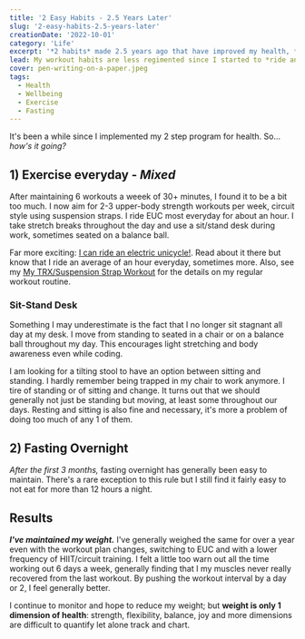 ```yaml
---
title: '2 Easy Habits - 2.5 Years Later'
slug: '2-easy-habits-2.5-years-later'
creationDate: '2022-10-01'
category: 'Life'
excerpt: '*2 habits* made 2.5 years ago that have improved my health, *evolved.*'
lead: My workout habits are less regimented since I started to *ride an <abbr title="Electric Unicycle">EUC</abbr>* but fasting has been easy to maintain.
cover: pen-writing-on-a-paper.jpeg
tags:
  - Health
  - Wellbeing
  - Exercise
  - Fasting
---
```


It's been a while since I implemented my 2 step program for health. So... *how's it going?*

## 1) Exercise everyday - *Mixed* 

After maintaining 6 workouts a weeek of 30+ minutes, I found it to be a bit too much. I now aim for 2-3 upper-body strength workouts per week, circuit style using suspension straps. I ride EUC most everyday for about an hour. I take stretch breaks throughout the day and use a sit/stand desk during work, sometimes seated on a balance ball.

Far more exciting: [I can ride an electric unicycle!](/blog/why-i-love-to-ride-eucs). Read about it there but know that I ride an average of an hour everyday, sometimes more. Also, see my [My TRX/Suspension Strap Workout](/blog/my-suspension-strap-workout) for the details on my regular workout routine.

### Sit-Stand Desk

Something I may underestimate is the fact that I no longer sit stagnant all day at my desk. I move from standing to seated in a chair or on a balance ball throughout my day. This encourages light stretching and body awareness even while coding.

I am looking for a tilting stool to have an option between sitting and standing. I hardly remember being trapped in my chair to work anymore. I tire of standing or of sitting and change. It turns out that we should generally not just be standing but moving, at least some throughout our days. Resting and sitting is also fine and necessary, it's more a problem of doing too much of any 1 of them.

## 2) Fasting Overnight

*After the first 3 months,* fasting overnight has generally been easy to maintain. There's a rare exception to this rule but I still find it fairly easy to not eat for more than 12 hours a night.

## Results

***I've maintained my weight.*** I've generally weighed the same for over a year even with the workout plan changes, switching to EUC and with a lower frequency of HIIT/circuit training. I felt a little too warn out all the time working out 6 days a week, generally finding that I my muscles never really recovered from the last workout. By pushing the workout interval by a day or 2, I feel generally better.

I continue to monitor and hope to reduce my weight; but **weight is only 1 dimension of health**: strength, flexibility, balance, joy and more dimensions are difficult to quantify let alone track and chart.

